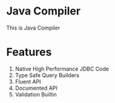 # Java Compiler
This is Java Compiler

# Features
1. Native High Performance JDBC Code
2. Type Safe Query Builders
3. Fluent API
4. Documented API
5. Validation Builtin
